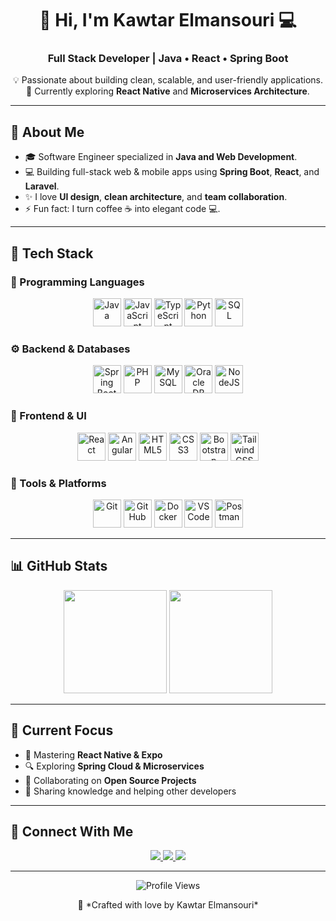 <!-- 💫 Elegant GitHub Profile README for Kawtar Elmansouri -->

<div align="center">

# 🌸 Hi, I'm **Kawtar Elmansouri** 💻  
### Full Stack Developer | Java • React • Spring Boot  

💡 Passionate about building clean, scalable, and user-friendly applications.  
🌱 Currently exploring **React Native** and **Microservices Architecture**.  

---

</div>

## 🧠 About Me

- 🎓 Software Engineer specialized in **Java and Web Development**.  
- 💻 Building full-stack web & mobile apps using **Spring Boot**, **React**, and **Laravel**.  
- ✨ I love **UI design**, **clean architecture**, and **team collaboration**.  
- ⚡ Fun fact: I turn coffee ☕ into elegant code 💻.

---

## 🚀 Tech Stack

### 💬 Programming Languages
<p align="center">
  <img src="https://cdn.jsdelivr.net/gh/devicons/devicon/icons/java/java-original.svg" width="45" alt="Java"/>
  <img src="https://cdn.jsdelivr.net/gh/devicons/devicon/icons/javascript/javascript-original.svg" width="45" alt="JavaScript"/>
  <img src="https://cdn.jsdelivr.net/gh/devicons/devicon/icons/typescript/typescript-original.svg" width="45" alt="TypeScript"/>
  <img src="https://cdn.jsdelivr.net/gh/devicons/devicon/icons/python/python-original.svg" width="45" alt="Python"/>
  <img src="https://cdn.jsdelivr.net/gh/devicons/devicon/icons/sqlite/sqlite-original.svg" width="45" alt="SQL"/>
</p>

### ⚙️ Backend & Databases
<p align="center">
  <img src="https://cdn.jsdelivr.net/gh/devicons/devicon/icons/spring/spring-original.svg" width="45" alt="Spring Boot"/>
  <img src="https://cdn.jsdelivr.net/gh/devicons/devicon/icons/php/php-original.svg" width="45" alt="PHP"/>
  <img src="https://cdn.jsdelivr.net/gh/devicons/devicon/icons/mysql/mysql-original.svg" width="45" alt="MySQL"/>
  <img src="https://cdn.jsdelivr.net/gh/devicons/devicon/icons/oracle/oracle-original.svg" width="45" alt="Oracle DB"/>
  <img src="https://cdn.jsdelivr.net/gh/devicons/devicon/icons/nodejs/nodejs-original.svg" width="45" alt="NodeJS"/>
</p>

### 🎨 Frontend & UI
<p align="center">
  <img src="https://cdn.jsdelivr.net/gh/devicons/devicon/icons/react/react-original.svg" width="45" alt="React"/>
  <img src="https://cdn.jsdelivr.net/gh/devicons/devicon/icons/angularjs/angularjs-original.svg" width="45" alt="Angular"/>
  <img src="https://cdn.jsdelivr.net/gh/devicons/devicon/icons/html5/html5-original.svg" width="45" alt="HTML5"/>
  <img src="https://cdn.jsdelivr.net/gh/devicons/devicon/icons/css3/css3-original.svg" width="45" alt="CSS3"/>
  <img src="https://cdn.jsdelivr.net/gh/devicons/devicon/icons/bootstrap/bootstrap-original.svg" width="45" alt="Bootstrap"/>
  <img src="https://cdn.jsdelivr.net/gh/devicons/devicon/icons/tailwindcss/tailwindcss-plain.svg" width="45" alt="Tailwind CSS"/>
</p>

### 🧰 Tools & Platforms
<p align="center">
  <img src="https://cdn.jsdelivr.net/gh/devicons/devicon/icons/git/git-original.svg" width="45" alt="Git"/>
  <img src="https://cdn.jsdelivr.net/gh/devicons/devicon/icons/github/github-original.svg" width="45" alt="GitHub"/>
  <img src="https://cdn.jsdelivr.net/gh/devicons/devicon/icons/docker/docker-original.svg" width="45" alt="Docker"/>
  <img src="https://cdn.jsdelivr.net/gh/devicons/devicon/icons/vscode/vscode-original.svg" width="45" alt="VS Code"/>
  <img src="https://cdn.jsdelivr.net/gh/devicons/devicon/icons/postman/postman-original.svg" width="45" alt="Postman"/>
</p>

---

## 📊 GitHub Stats

<p align="center">
  <img src="https://github-readme-stats.vercel.app/api?username=kawtarelmansouri&show_icons=true&theme=rose_pine&hide_border=true" height="165" />
  <img src="https://github-readme-stats.vercel.app/api/top-langs/?username=kawtarelmansouri&layout=compact&theme=rose_pine&hide_border=true" height="165" />
</p>

---

## 🎯 Current Focus

- 🚀 Mastering **React Native & Expo**
- 🔍 Exploring **Spring Cloud & Microservices**
- 🤝 Collaborating on **Open Source Projects**
- 💬 Sharing knowledge and helping other developers

---

## 💌 Connect With Me

<p align="center">
  <a href="https://linkedin.com/in/YOUR-LINKEDIN" target="_blank">
    <img src="https://img.shields.io/badge/LinkedIn-0077B5?style=for-the-badge&logo=linkedin&logoColor=white"/>
  </a>
  <a href="mailto:YOURMAIL@gmail.com" target="_blank">
    <img src="https://img.shields.io/badge/Gmail-D14836?style=for-the-badge&logo=gmail&logoColor=white"/>
  </a>
  <a href="https://github.com/kawtarelmansouri" target="_blank">
    <img src="https://img.shields.io/badge/GitHub-333?style=for-the-badge&logo=github&logoColor=white"/>
  </a>
</p>

---

<p align="center">
  <img src="https://komarev.com/ghpvc/?username=kawtarelmansouri&label=Profile%20views&color=ff69b4&style=flat" alt="Profile Views" />
</p>

<p align="center">
  🌷 *Crafted with love by Kawtar Elmansouri*
</p>
